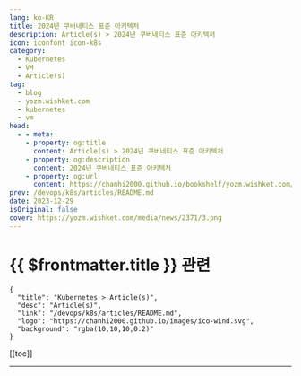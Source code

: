 ```yaml
---
lang: ko-KR
title: 2024년 쿠버네티스 표준 아키텍처
description: Article(s) > 2024년 쿠버네티스 표준 아키텍처
icon: iconfont icon-k8s
category: 
  - Kubernetes
  - VM
  - Article(s)
tag: 
  - blog
  - yozm.wishket.com
  - kubernetes
  - vm
head:
  - - meta:
    - property: og:title
      content: Article(s) > 2024년 쿠버네티스 표준 아키텍처
    - property: og:description
      content: 2024년 쿠버네티스 표준 아키텍처
    - property: og:url
      content: https://chanhi2000.github.io/bookshelf/yozm.wishket.com/2371.html
prev: /devops/k8s/articles/README.md
date: 2023-12-29
isOriginal: false
cover: https://yozm.wishket.com/media/news/2371/3.png
---
```


# {{ $frontmatter.title }} 관련

```component VPCard
{
  "title": "Kubernetes > Article(s)",
  "desc": "Article(s)",
  "link": "/devops/k8s/articles/README.md",
  "logo": "https://chanhi2000.github.io/images/ico-wind.svg",
  "background": "rgba(10,10,10,0.2)"
}
```

[[toc]]

---

<SiteInfo
  name="2024년 쿠버네티스 표준 아키텍처 | 요즘IT"
  desc="2024년 쿠버네티스는 이제 꽤 성숙한 제품이 된 것 같습니다. 그리고 쿠버네티스와 밀접한 연관이 있는 클라우드 네이티브 컴퓨팅 재단(CNCF, Cloud Native Computing Foundation)에서도 성숙한 제품이라고 표현하는 졸업 프로젝트가 2023년 10월 11일 기준 총 24개가 발표되었습니다. 이러한 제품의 높은 성숙도에도 불구하고 여전히 쿠버네티스를 원할하게 사용하기 위해서는 많은 제품들을 이해하고 선택해야 합니다."
  url="https://yozm.wishket.com/magazine/detail/2371/"
  logo="https://yozm.wishket.com/favicon.ico"
  preview="https://yozm.wishket.com/media/news/2371/3.png"/>

<!-- TODO: 작성 -->

